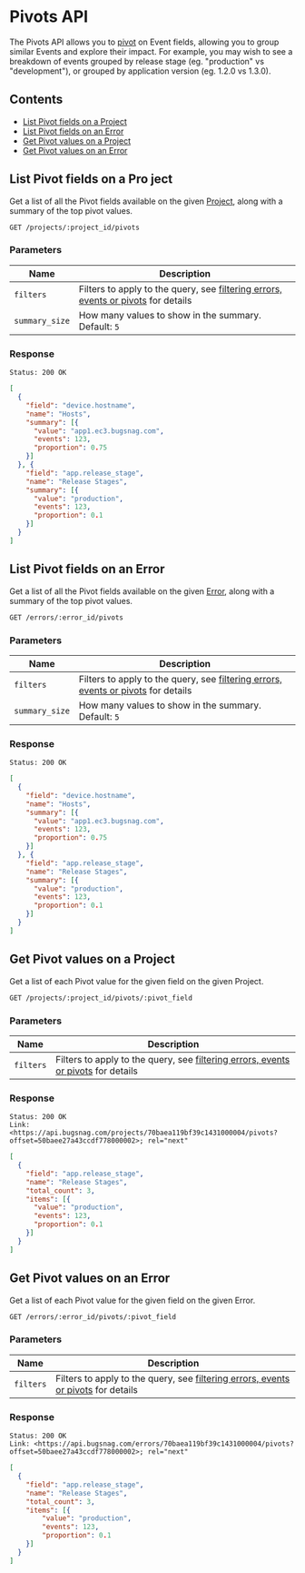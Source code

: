 Pivots API
==========

The Pivots API allows you to [pivot](http://en.wikipedia.org/wiki/Pivot_table) on Event fields, allowing you to group similar Events and explore their impact. For example, you may wish to see a breakdown of events grouped by release stage (eg. "production" vs "development"), or grouped by application version (eg. 1.2.0 vs 1.3.0).


Contents
--------

- [List Pivot fields on a Project](#list-pivot-fields-on-a-project)
- [List Pivot fields on an Error](#list-pivot-fields-on-an-error)
- [Get Pivot values on a Project](#get-pivot-values-on-a-project)
- [Get Pivot values on an Error](#get-pivot-values-on-an-error)


List Pivot fields on a Pro ject
------------------------------

Get a list of all the Pivot fields available on the given [Project](project.md), along with a summary of the top pivot values.

```http
GET /projects/:project_id/pivots
```

### Parameters

Name           | Description
-------------- | -----------
`filters`      | Filters to apply to the query, see [filtering errors, events or pivots](filters.md#filtering-errors-events-or-pivots) for details
`summary_size` | How many values to show in the summary. Default: `5`

### Response

```http
Status: 200 OK
```
```json
[
  {
    "field": "device.hostname",
    "name": "Hosts",
    "summary": [{
      "value": "app1.ec3.bugsnag.com",
      "events": 123,
      "proportion": 0.75
    }]
  }, {
    "field": "app.release_stage",
    "name": "Release Stages",
    "summary": [{
      "value": "production",
      "events": 123,
      "proportion": 0.1
    }]
  }
]
```


List Pivot fields on an Error
-----------------------------

Get a list of all the Pivot fields available on the given [Error](error.md), along with a summary of the top pivot values.

```http
GET /errors/:error_id/pivots
```

### Parameters

Name           | Description
-------------- | -----------
`filters`      | Filters to apply to the query, see [filtering errors, events or pivots](filters.md#filtering-errors-events-or-pivots) for details
`summary_size` | How many values to show in the summary. Default: `5`

### Response

```http
Status: 200 OK
```
```json
[
  {
    "field": "device.hostname",
    "name": "Hosts",
    "summary": [{
      "value": "app1.ec3.bugsnag.com",
      "events": 123,
      "proportion": 0.75
    }]
  }, {
    "field": "app.release_stage",
    "name": "Release Stages",
    "summary": [{
      "value": "production",
      "events": 123,
      "proportion": 0.1
    }]
  }
]
```


Get Pivot values on a Project
-----------------------------

Get a list of each Pivot value for the given field on the given Project.

```http
GET /projects/:project_id/pivots/:pivot_field
```

### Parameters

Name           | Description
-------------- | -----------
`filters`      | Filters to apply to the query, see [filtering errors, events or pivots](filters.md#filtering-errors-events-or-pivots) for details

### Response

```http
Status: 200 OK
Link: <https://api.bugsnag.com/projects/70baea119bf39c1431000004/pivots?offset=50baee27a43ccdf778000002>; rel="next"
```
```json
[
  {
    "field": "app.release_stage",
    "name": "Release Stages",
    "total_count": 3,
    "items": [{
      "value": "production",
      "events": 123,
      "proportion": 0.1
    }]
  }
]
```


Get Pivot values on an Error
----------------------------

Get a list of each Pivot value for the given field on the given Error.

```http
GET /errors/:error_id/pivots/:pivot_field
```

### Parameters

Name           | Description
-------------- | -----------
`filters`      | Filters to apply to the query, see [filtering errors, events or pivots](filters.md#filtering-errors-events-or-pivots) for details

### Response

```http
Status: 200 OK
Link: <https://api.bugsnag.com/errors/70baea119bf39c1431000004/pivots?offset=50baee27a43ccdf778000002>; rel="next"
```
```json
[
  {
    "field": "app.release_stage",
    "name": "Release Stages",
    "total_count": 3,
    "items": [{
        "value": "production",
        "events": 123,
        "proportion": 0.1
    }]
  }
]
```
